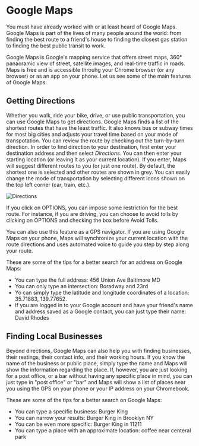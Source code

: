 # Google Maps

You must have already worked with or at least heard of Google Maps. Google Maps is part of the lives of many people around the world: from finding the best route to a friend's house to finding the closest gas station to finding the best public transit to work.

Google Maps is Google's mapping service that offers street maps, 360° panaoramic view of street, satellite images, and real-time traffic in roads. Maps is free and is accessible throuhg your Chrome browser (or any browser) or as an app on your phone. Let us see some of the main features of Google Maps:

## Getting Directions

Whether you walk, ride your bike, drive, or use public transportation, you can use Google Maps to get directions. Google Maps finds a list of the shortest routes that have the least traffic. It also knows bus or subway times for most big cities and adjusts your travel time based on your mode of transpotation. You can review the route by checking out the turn-by-turn direction. In order to find direction to your destination, first enter your destination address and then select *Directions*. You can then enter your starting location (or leaving it as your current location). If you enter, Maps will suggest different routes to you (or just one route). By default, the shortest one is selected and other routes are shown in grey. You can easily change the mode of transportation by selecting different icons shown on the top left corner (car, train, etc.).

![Directions](./img/11_google_maps/00_direction.png)

If you click on OPTIONS, you can impose some restriction for the best route. For instance, if you are driving, you can choose to avoid tolls by clicking on OPTIONS and checking the box before Avoid Tolls.

You can also use this feature as a GPS navigator. If you are using Google Maps on your phone, Maps will synchronize your current location with the route directions and uses automated voice to guide you step by step along your route. 

These are some of the tips for a better search for an address on Google Maps:

- You can type the full address: 456 Union Ave Baltimore MD
- You can only type an intersection: Boradway and 23rd
- Yo can simply type the latitude and longitude coordinates of a location: 35.71883, 139.77652.
- If you are logged in to your Google account and have your friend's name and address saved as a Google contact, you can just type their name: David Rhodes


## Finding Local Businesses

Beyond directions, Google Maps can also help you with finding businesses, their reatings, their contact info, and their working hours. If you know the name of the business or public place, simply type the name and Maps will show the information regarding the place. If, however, you are just looking for a post office, or a bar without having any specific place in mind, you can just type in "post office" or "bar" and Maps will show a list of places near you using the GPS on your phone or your IP address on your Chromebook.

These are some of the tips for a better search on Google Maps:

- You can type a specific business: Burger King
- You can narrow your results: Burger King in Brooklyn NY
- You can be even more specific: Burger King in 11211
- You can type a place with an approximate location: coffee near centeral park

